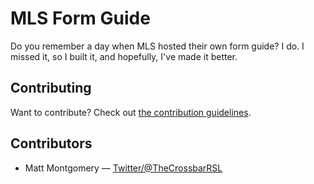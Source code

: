 # MLS Form Guide

Do you remember a day when MLS hosted their own form guide? I do. I missed it, so I built it, and hopefully, I've made it better.

## Contributing

Want to contribute? Check out [the contribution guidelines](./CONTRIBUTING.md).

## Contributors

- Matt Montgomery — [Twitter/@TheCrossbarRSL](https://twitter.com/TheCrossbarRSL)
